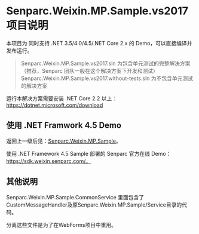 # Senparc.Weixin.MP.Sample.vs2017 项目说明

本项目为 同时支持 .NET 3.5/4.0/4.5/.NET Core 2.x 的 Demo，可以直接编译并发布运行。

> Senparc.Weixin.MP.Sample.vs2017.sln 为包含单元测试的完整解决方案（推荐，Senparc 团队一般在这个解决方案下开发和测试）<br>
> Senparc.Weixin.MP.Sample.vs2017.without-tests.sln 为不包含单元测试的解决方案

运行本解决方案需要安装 .NET Core 2.2 以上：https://dotnet.microsoft.com/download

## 使用 .NET Framwork 4.5 Demo

返回上一级后见：[Senparc.Weixin.MP.Sample](https://github.com/JeffreySu/WeiXinMPSDK/tree/Developer/src/Senparc.Weixin.MP.Sample)。

使用 .NET Framework 4.5 Sample 部署的 Senparc 官方在线 Demo：https://sdk.weixin.senparc.com/。


## 其他说明

Senparc.Weixin.MP.Sample.CommonService 里面包含了CustomMessageHandler及原Senparc.Weixin.MP.Sample/Service目录的代码。

分离这些文件是为了在WebForms项目中重用。
